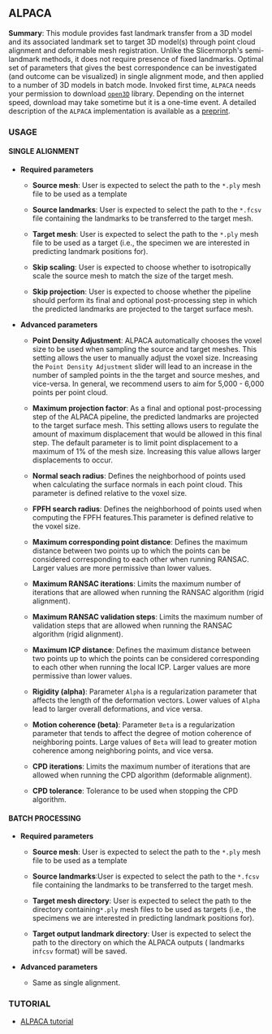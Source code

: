 ## ALPACA

__Summary__: This module provides fast landmark transfer from a 3D model and its associated landmark set to target 3D model(s) through point cloud alignment and deformable mesh registration. Unlike the Slicermorph's semi-landmark methods, it does not require presence of fixed landmarks. Optimal set of parameters that gives the best correspondence can be investigated (and outcome can be visualized) in single alignment mode, and then applied to a number of 3D models in batch mode. Invoked first time, `ALPACA` needs your permission to download [`open3D`](http://www.open3d.org/) library. Depending on the internet speed, download may take sometime but it is a one-time event. A detailed description of the `ALPACA` implementation is available as a [preprint](https://www.biorxiv.org/content/10.1101/2020.09.18.303891v1).

### USAGE

#### SINGLE ALIGNMENT

* __Required parameters__

  * __Source mesh__: User is expected to select the path to the `*.ply` mesh file to be used as a template
  
  * __Source landmarks__: User is expected to select the path to the `*.fcsv` file containing the landmarks to be transferred to the target mesh.
  
  * __Target mesh__: User is expected to select the path to the `*.ply` mesh file to be used as a target (i.e., the specimen we are interested in predicting landmark positions for).
  
  * __Skip scaling__: User is expected to choose whether to isotropically scale the source mesh to match the size of the target mesh.
  
  * __Skip projection__: User is expected to choose whether the pipeline should perform its final and optional post-processing step in which the predicted landmarks are projected to the target surface mesh.

* __Advanced parameters__

  * __Point Density Adjustment__: ALPACA automatically chooses the voxel size to be used when sampling the source and target meshes. This setting allows the user to manually adjust the voxel size. Increasing the `Point Density Adjustment` slider will lead to an increase in the number of sampled points in the the target and source meshes, and vice-versa. In general, we recommend users to aim for 5,000 - 6,000 points per point cloud.
  
  * __Maximum projection factor__: As a final and optional post-processing step of the ALPACA pipeline, the predicted landmarks are projected to the target surface mesh. This setting allows users to regulate the amount of maximum displacement that would be allowed in this final step. The default parameter is to limit point displacement to a maximum of 1% of the mesh size. Increasing this value allows larger displacements to occur.
  
  * __Normal seach radius__: Defines the neighborhood of points used when calculating the surface normals in each point cloud. This parameter is defined relative to the voxel size.
  
  * __FPFH search radius__: Defines the neighborhood of points used when computing the FPFH features.This parameter is defined relative to the voxel size.
  
  * __Maximum corresponding point distance__: Defines the maximum distance between two points up to which the points can be considered corresponding to each other when running RANSAC. Larger values are more permissive than lower values.
  
  * __Maximum RANSAC iterations__: Limits the maximum number of iterations that are allowed when running the RANSAC algorithm (rigid alignment).
  
  * __Maximum RANSAC validation steps__: Limits the maximum number of validation steps that are allowed when running the RANSAC algorithm (rigid alignment).
  
  * __Maximum ICP distance__: Defines the maximum distance between two points up to which the points can be considered corresponding to each other when running the local ICP. Larger values are more permissive than lower values.

  * __Rigidity (alpha)__: Parameter `Alpha` is a regularization parameter that affects the length of the deformation vectors. Lower values of `Alpha` lead to larger overall deformations, and vice versa.

  * __Motion coherence (beta)__: Parameter `Beta` is a regularization parameter that tends to affect the degree of motion coherence of neighboring points. Large values of `Beta` will lead to greater motion coherence among neighboring points, and vice versa.

  * __CPD iterations__: Limits the maximum number of iterations that are allowed when running the CPD algorithm (deformable alignment).
  
  * __CPD tolerance__: Tolerance to be used when stopping the CPD algorithm.
  

#### BATCH PROCESSING

* __Required parameters__

  * __Source mesh__: User is expected to select the path to the `*.ply` mesh file to be used as a template
  
  * __Source landmarks__:User is expected to select the path to the `*.fcsv` file containing the landmarks to be transferred to the target mesh.
  
  * __Target mesh directory__: User is expected to select the path to the directory containing`*.ply` mesh files to be used as targets (i.e., the specimens we are interested in predicting landmark positions for).
  
  * __Target output landmark directory__: User is expected to select the path to the directory on which the ALPACA outputs ( landmarks in`fcsv` format) will be saved.
  
* __Advanced parameters__

  *  Same as single alignment.

  
### TUTORIAL

- [ALPACA tutorial](https://github.com/SlicerMorph/S_2020/tree/master/Lab_ALPACA)

